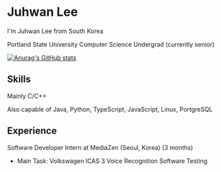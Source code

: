 # Juhwan Lee

I'm Juhwan Lee from South Korea

Portland State University Computer Science Undergrad (currently senior)

[![Anurag's GitHub stats](https://github-readme-stats.vercel.app/api?username=juroc95)](https://github.com/anuraghazra/github-readme-stats)

## Skills

Mainly C/C++

Also capable of Java, Python, TypeScript, JavaScript, Linux, PortgreSQL

## Experience

Software Developer Intern at MediaZen (Seoul, Korea) (3 months)
- Main Task: Volkswagen ICAS 3 Voice Recognition Software Testing

